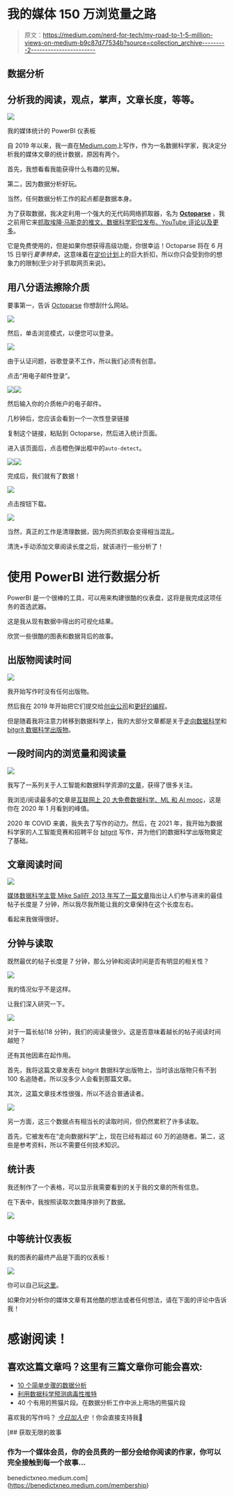 # 我的媒体 150 万浏览量之路

> 原文：<https://medium.com/nerd-for-tech/my-road-to-1-5-million-views-on-medium-b9c87d77534b?source=collection_archive---------2----------------------->

## 数据分析

## 分析我的阅读，观点，掌声，文章长度，等等。

![](img/60c87e55e75d8fbdfcd4800dac76993e.png)

我的媒体统计的 PowerBI 仪表板

自 2019 年以来，我一直在[Medium.com](/)上写作，作为一名数据科学家，我决定分析我的媒体文章的统计数据，原因有两个。

首先，我想看看我能获得什么有趣的见解。

第二，因为数据分析好玩。

当然，任何数据分析工作的起点都是数据本身。

为了获取数据，我决定利用一个强大的无代码网络抓取器，名为 [**Octoparse**](https://www.octoparse.com/?utm_source=nerfortech&utm_medium=benedict&utm_campaign=medium) ，我之前用它来[抓取埃隆·马斯克的推文、数据科学职位发布、YouTube 评论以及更多](/nerd-for-tech/the-only-web-scraping-tool-you-need-for-data-science-f388e2afa187)。

它是免费使用的，但是如果你想获得高级功能，你很幸运！Octoparse 将在 6 月 15 日举行*夏季特卖*，这意味着在[定价计划](https://www.octoparse.com/pricing/?utm_source=nerfortech&utm_medium=benedict&utm_campaign=medium)上的巨大折扣，所以你只会受到你的想象力的限制(至少对于抓取网页来说)。

## 用八分语法擦除介质

要事第一，告诉 [Octoparse](https://www.octoparse.com/?utm_source=nerfortech&utm_medium=benedict&utm_campaign=medium) 你想刮什么网站。

![](img/e548c70e2a95e64578dca9561689b637.png)

然后，单击浏览模式，以便您可以登录。

![](img/afb62af5f9da6153214264d49f4a091a.png)

由于认证问题，谷歌登录不工作，所以我们必须有创意。

点击“用电子邮件登录”。

![](img/3f2fe697c720a1bed9db0112853e9c22.png)![](img/c6b1a7a28dca598a0c07cb1a8b131fc9.png)

然后输入你的介质帐户的电子邮件。

几秒钟后，您应该会看到一个一次性登录链接

复制这个链接，粘贴到 Octoparse，然后进入统计页面。

进入该页面后，点击橙色弹出框中的`auto-detect`。

![](img/ead947568283f6d5c9204b385138a152.png)![](img/0a89d7bb86946fccd7811482f077b4cd.png)

完成后，我们就有了数据！

![](img/618076860a0583f126fe98e3c68071db.png)

点击按钮下载。

![](img/32e243b39d35303bd43fe5512a9f676d.png)

当然，真正的工作是清理数据，因为网页抓取会变得相当混乱。

清洗+手动添加文章阅读长度之后，就该进行一些分析了！

# 使用 PowerBI 进行数据分析

PowerBI 是一个很棒的工具，可以用来构建很酷的仪表盘，这将是我完成这项任务的首选武器。

这是我从现有数据中得出的可视化结果。

欣赏一些很酷的图表和数据背后的故事。

## 出版物阅读时间

![](img/ad4eac2bfc4c860e6b5b8e94af9962f2.png)

我开始写作时没有任何出版物。

然后我在 2019 年开始把它们提交给[创业公司](https://medium.com/swlh)和[更好的编程](https://betterprogramming.pub/)。

但是随着我将注意力转移到数据科学上，我的大部分文章都是关于[走向数据科学](https://towardsdatascience.com/)和 [bitgrit 数据科学出版物](https://medium.com/bitgrit-data-science-publication)。

## 一段时间内的浏览量和阅读量

![](img/57b22639e35f2812814b1184cc25a4de.png)

我写了一系列关于人工智能和数据科学资源的[文章](https://benedictxneo.medium.com/all-my-articles-and-series-b4b454a1435d?source=user_profile---------0----------------------------)，获得了很多关注。

我浏览/阅读最多的文章是[互联网上 20 大免费数据科学、ML 和 AI mooc](https://towardsdatascience.com/top-20-free-data-science-ml-and-ai-moocs-on-the-internet-4036bd0aac12)，这是你在 2020 年 1 月看到的峰值。

2020 年 COVID 来袭，我失去了写作的动力。然后，在 2021 年，我开始为数据科学家的人工智能竞赛和招聘平台 [bitgrit](https://bitgrit.net/) 写作，并为他们的数据科学出版物奠定了基础。

## 文章阅读时间

![](img/f18b3cf3f03f881b903218eeeed15597.png)

[媒体数据科学主管 Mike Sall](https://www.linkedin.com/in/michaelsall/)[在 2013 年写了一篇文章](/data-lab/the-optimal-post-is-7-minutes-74b9f41509b#.p8jwm4wpf)指出让人们参与进来的最佳帖子长度是 7 分钟，所以我尽我所能让我的文章保持在这个长度左右。

看起来我做得很好。

## 分钟与读取

既然最优的帖子长度是 7 分钟，那么分钟和阅读时间是否有明显的相关性？

![](img/e98af810d4d0306ca7f0b1b5f38d0970.png)

我的情况似乎不是这样。

让我们深入研究一下。

![](img/44a598af8fd686dcdf44758df565fa58.png)

对于一篇长帖(18 分钟)，我们的阅读量很少。这是否意味着越长的帖子阅读时间越短？

还有其他因素在起作用。

首先，我将这篇文章发表在 bitgrit 数据科学出版物上，当时该出版物只有不到 100 名追随者。所以没多少人会看到那篇文章。

其次，这篇文章技术性很强，所以不适合普通读者。

![](img/b4d9e5a2d4458298b56978403c82e0aa.png)

另一方面，这三个数据点有相当长的读取时间，但仍然累积了许多读取。

首先，它被发布在“走向数据科学”上，现在已经有超过 60 万的追随者。第二，这些是参考资料，所以不需要任何技术知识。

## 统计表

我还制作了一个表格，可以显示我需要看到的关于我的文章的所有信息。

在下表中，我按照读取次数降序排列了数据。

![](img/312498c401019c1f5eff1941ee3e9e28.png)

## 中等统计仪表板

我的图表的最终产品是下面的仪表板！

![](img/33506b98c5dfd36f54989f8cb49aadfb.png)

你可以自己玩[这里](https://app.powerbi.com/view?r=eyJrIjoiNTgyM2VjMGMtZGQ0Yy00OTQ2LWE3NzMtNmVkODJmYjBiNWIyIiwidCI6IjAzNDdkODlhLTAxNzQtNGRkMy1hZGViLTMzMzljODljMzVmNSIsImMiOjN9&pageName=ReportSection)。

如果你对分析你的媒体文章有其他酷的想法或者任何想法，请在下面的评论中告诉我！

# 感谢阅读！

## 喜欢这篇文章吗？这里有三篇文章你可能会喜欢:

*   [10 个简单步骤的数据分析](/bitgrit-data-science-publication/data-analysis-in-10-easy-steps-f9fc62a29082)
*   [利用数据科学预测病毒性推特](https://towardsdatascience.com/using-data-science-to-predict-viral-tweets-615b0acc2e1e)
*   40 个有用的熊猫片段。在数据分析工作中派上用场的熊猫片段

喜欢我的写作吗？ [*今日加入中*](https://benedictxneo.medium.com/membership) ！你会直接支持我🤗

[](https://benedictxneo.medium.com/membership) [## 获取无限的故事

### 作为一个媒体会员，你的会员费的一部分会给你阅读的作家，你可以完全接触到每一个故事…

benedictxneo.medium.com](https://benedictxneo.medium.com/membership)